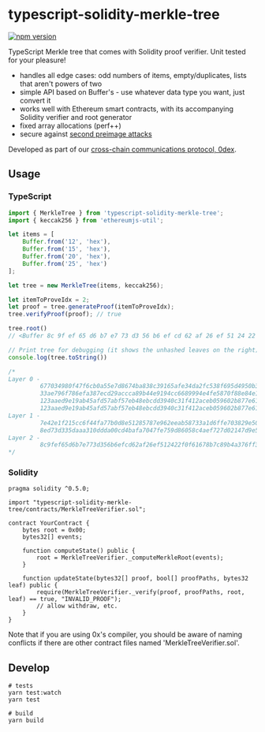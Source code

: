 typescript-solidity-merkle-tree
===============================

[![npm version](https://badge.fury.io/js/typescript-solidity-merkle-tree.svg)](https://badge.fury.io/js/typescript-solidity-merkle-tree)

TypeScript Merkle tree that comes with Solidity proof verifier. Unit tested for your pleasure!

 * handles all edge cases: odd numbers of items, empty/duplicates, lists that aren't powers of two
 * simple API based on Buffer's - use whatever data type you want, just convert it
 * works well with Ethereum smart contracts, with its accompanying Solidity verifier and root generator
 * fixed array allocations (perf++)
 * secure against [second preimage attacks](https://flawed.net.nz/2018/02/21/attacking-merkle-trees-with-a-second-preimage-attack/)

Developed as part of our [cross-chain communications protocol, 0dex](https://github.com/liamzebedee/0dex).

## Usage
### TypeScript
```ts
import { MerkleTree } from 'typescript-solidity-merkle-tree';
import { keccak256 } from 'ethereumjs-util';

let items = [
    Buffer.from('12', 'hex'),
    Buffer.from('15', 'hex'),
    Buffer.from('20', 'hex'),
    Buffer.from('25', 'hex')
];

let tree = new MerkleTree(items, keccak256);

let itemToProveIdx = 2;
let proof = tree.generateProof(itemToProveIdx);
tree.verifyProof(proof); // true

tree.root() 
// <Buffer 8c 9f ef 65 d6 b7 e7 73 d3 56 b6 ef cd 62 af 26 ef 51 24 22 f0 f6 16 78 b7 c8 9b 4a 37 6f f3 d3>

// Print tree for debugging (it shows the unhashed leaves on the right)
console.log(tree.toString())

/*
Layer 0 - 
         677034980f47f6cb0a55e7d8674ba838c39165afe34da2fc538f695d4950b38e       12
         33ae796f786efa387ecd29accca89b44e9194cc6689994e4fe5870f88e84e1e8       15
         123aaed9e19ab45afd57abf57eb48ebcdd3940c31f412aceb059602b877e61bf       25
         123aaed9e19ab45afd57abf57eb48ebcdd3940c31f412aceb059602b877e61bf       25
Layer 1 - 
         7e42e1f215cc6f44fa77b0d8e51285787e962eeab58733a1d6ffe703829e50d5
         8ed73d335daaa310ddda00cd4bafa7047fe759d86058c4aef727d02147d9e5cb
Layer 2 - 
         8c9fef65d6b7e773d356b6efcd62af26ef512422f0f61678b7c89b4a376ff3d3
*/
```

### Solidity
```sol
pragma solidity ^0.5.0;

import "typescript-solidity-merkle-tree/contracts/MerkleTreeVerifier.sol";

contract YourContract {
    bytes root = 0x00;
    bytes32[] events;

    function computeState() public {
        root = MerkleTreeVerifier._computeMerkleRoot(events);
    }

    function updateState(bytes32[] proof, bool[] proofPaths, bytes32 leaf) public {
        require(MerkleTreeVerifier._verify(proof, proofPaths, root, leaf) == true, "INVALID_PROOF");
        // allow withdraw, etc.
    }
}
```

Note that if you are using 0x's compiler, you should be aware of naming conflicts if there are other contract files named 'MerkleTreeVerifier.sol'.

## Develop
```
# tests
yarn test:watch
yarn test

# build
yarn build
```